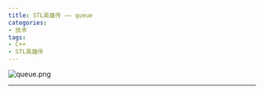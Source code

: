 ```yaml
---
title: STL英雄传 —— queue
categories: 
- 技术
tags:
- C++
- STL英雄传
---
```


![queue.png](https://i.loli.net/2020/03/02/tIK54U8jAClJxYP.png)

<!-- more -->

------


